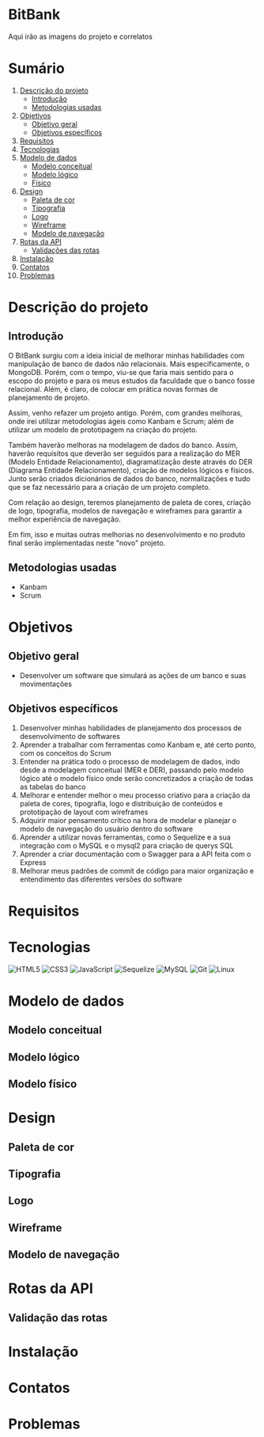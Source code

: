 # BitBank
Aqui irão as imagens do projeto e correlatos

# Sumário
1. [Descrição do projeto](#project-description)
	* [Introdução](#introduction-project)
	* [Metodologias usadas](#used-methodologies)
2. [Objetivos](#project-objectives)
	* [Objetivo geral](#general-objectives)
	* [Objetivos específicos](#specific-objectives)
3. [Requisitos](#project-requirements)
4. [Tecnologias](#technologies)
5. [Modelo de dados](#data-model)
	* [Modelo conceitual](#conceptual-model)
	* [Modelo lógico](#logical-model)
	* [Físico](#physical-model)
6. [Design](#design)
	* [Paleta de cor](#color-palette)
	* [Tipografia](#typography)
	* [Logo](#logo)
	* [Wireframe](#wireframe)
	* [Modelo de navegação](#model-navigation)
7. [Rotas da API](#api-routes)
	* [Validações das rotas](#routes-validation)
8. [Instalação](#instalation)
9. [Contatos](#contact)
10. [Problemas](#issues)

<a id="project-description"></a>
# Descrição do projeto

<a id="introduction-project"></a>
## Introdução
O BitBank surgiu com a ideia inicial de melhorar minhas habilidades com manipulação de banco de dados não relacionais. Mais especificamente, o MongoDB. Porém, com o tempo, viu-se que faria mais sentido para o escopo do projeto e para os meus estudos da faculdade que o banco fosse relacional. Além, é claro, de colocar em prática novas formas de planejamento de projeto.

Assim, venho refazer um projeto antigo. Porém, com grandes melhoras, onde irei utilizar metodologias ágeis como Kanbam e Scrum; além de utilizar um modelo de prototipagem na criação do projeto.

Também haverão melhoras na modelagem de dados do banco. Assim, haverão requisitos que deverão ser seguidos para a realização do MER (Modelo Entidade Relacionamento), diagramatização deste através do DER (Diagrama Entidade Relacionamento), criação de modelos lógicos e físicos. Junto serão criados dicionários de dados do banco, normalizações e tudo que se faz necessário para a criação de um projeto completo.

Com relação ao design, teremos planejamento de paleta de cores, criação de logo, tipografia, modelos de navegação e wireframes para garantir a melhor experiência de navegação.

Em fim, isso e muitas outras melhorias no desenvolvimento e no produto final serão implementadas neste "novo" projeto.
<a id="used-methodologies"></a>
## Metodologias usadas
* Kanbam
* Scrum

<a id="project-objectives"></a>
# Objetivos

<a id="general-objectives"></a>
## Objetivo geral
* Desenvolver um software que simulará as ações de um banco e suas movimentações

<a id="specific-objectives"></a>
## Objetivos específicos
1. Desenvolver minhas habilidades de planejamento dos processos de desenvolvimento de softwares
2. Aprender a trabalhar com ferramentas como Kanbam e, até certo ponto, com os conceitos do Scrum
3. Entender na prática todo o processo de modelagem de dados, indo desde a modelagem conceitual (MER e DER), passando pelo modelo lógico até o modelo físico onde serão concretizados a criação de todas as tabelas do banco
4. Melhorar e entender melhor o meu processo criativo para a criação da paleta de cores, tipografia, logo e distribuição de conteúdos e prototipação de layout com wireframes
5. Adquirir maior pensamento crítico na hora de modelar e planejar o modelo de navegação do usuário dentro do software
6. Aprender a utilizar novas ferramentas, como o Sequelize e a sua integração com o MySQL e o mysql2 para criação de querys SQL
7. Aprender a criar documentação com o Swagger para a API feita com o Express
8. Melhorar meus padrões de commit de código para maior organização e entendimento das diferentes versões do software

<a id="project-requirements"></a>
# Requisitos

<a id="technologies"></a>
# Tecnologias
![HTML5](https://img.shields.io/badge/HTML5-E34F26?style=for-the-badge&logo=html5&logoColor=white)
![CSS3](https://img.shields.io/badge/CSS3-1572B6?style=for-the-badge&logo=css3&logoColor=white)
![JavaScript](https://img.shields.io/badge/JavaScript-F7DF1E?style=for-the-badge&logo=javascript&logoColor=black)
![Sequelize](https://img.shields.io/badge/Express.js-404D59?style=for-the-badge)
![MySQL](https://img.shields.io/badge/MySQL-00000F?style=for-the-badge&logo=mysql&logoColor=white)
![Git](https://img.shields.io/badge/Git-E34F26?style=for-the-badge&logo=git&logoColor=white)
![Linux](https://img.shields.io/badge/Linux-E34F26?style=for-the-badge&logo=linux&logoColor=black)

<a id="data-model"></a>
# Modelo de dados

<a id="conceptual-model"></a>
## Modelo conceitual

<a id="logical-model"></a>
## Modelo lógico

<a id="physical-model"></a>
## Modelo físico

<a id="design"></a>
# Design

<a id="color-palette"></a>
## Paleta de cor

<a id="typography"></a>
## Tipografia

<a id="logo"></a>
## Logo

<a id="wireframe"></a>
## Wireframe

<a id="model-navigation"></a>
## Modelo de navegação

<a id="routes-api"></a>
# Rotas da API

<a id="routes-validation"></a>
## Validação das rotas

<a id="instalation"></a>
# Instalação

<a id="contact"></a>
# Contatos

<a id="issues"></a>
# Problemas